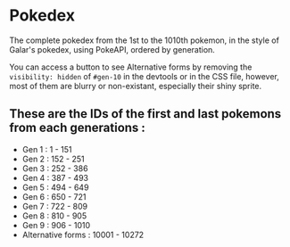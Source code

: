 # Pokedex

The complete pokedex from the 1st to the 1010th pokemon, in the style of Galar's pokedex, using PokeAPI, ordered by generation.

You can access a button to see Alternative forms by removing the `visibility: hidden` of `#gen-10` in the devtools or in the CSS file, however, most of them are blurry or non-existant, especially their shiny sprite.

## These are the IDs of the first and last pokemons from each generations :

- Gen 1 : 1 - 151
- Gen 2 : 152 - 251
- Gen 3 : 252 - 386
- Gen 4 : 387 - 493
- Gen 5 : 494 - 649
- Gen 6 : 650 - 721
- Gen 7 : 722 - 809
- Gen 8 : 810 - 905
- Gen 9 : 906 - 1010
- Alternative forms : 10001 - 10272
